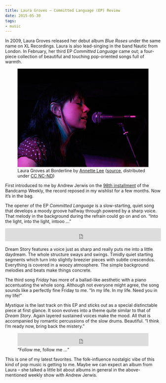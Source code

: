 ```yaml
---
title: Laura Groves – Committed Language (EP) Review
date: 2015-05-30
tags:
- music
---
```

In 2009, Laura Groves released her debut album _Blue Roses_ under the same name on XL Recordings. Laura is also lead-singing in the band Nautic from London. In February, her third EP _Committed Language_ came out; a four-piece collection of beautiful and touching pop-oriented songs full of warmth.

<figure>
  <img alt="Laura Groves at Borderline by Annette Lee" src="/img/posts/laura-groves-by-annette-lee.jpg">
  <figcaption>Laura Groves at Borderline by <a href="https://www.annettespetportraits.com/">Annette Lee</a> (<a href="https://www.flickr.com/photos/loveleeannette/1107075605">source</a>, distributed under <a href="https://creativecommons.org/licenses/by-nc-nd/2.0/">CC NC-ND</a>)</figcaption>
</figure>

First introduced to me by Andrew Jerwis on the [98th installment](https://bandcamp.com/?show=114) of the Bandcamp Weekly, the record reposed in my wishlist for a few months. Now it’s in the bag.

The opener of the EP *Committed Language*  is a slow-starting, quiet song that develops a moody groove halfway through powered by a sharp voice. That melody in the background during the refrain could go on and on. “Into the light, into the light, intooo …”

<iframe style="border: 0; width: 100%; height: 42px;" src="https://bandcamp.com/EmbeddedPlayer/album=1858991505/size=small/bgcol=ffffff/track=146270167/transparent=true/" seamless><a href="https://lauragroves.bandcamp.com/album/committed-language">Laura Groves – Committed Language (EP)</a></iframe>

Dream Story features a voice just as sharp and really puts me into a little daydream. The whole structure sways and swings. Timidly quiet starting segments which turn into slightly breezier pieces with subtle crescendos. Everything is covered in a woozy atmosphere. The simple background melodies and beats make things concrete.

The third song *Friday* has more of a ballad-like aesthetic with a piano accentuating the whole song. Although not everyone might agree, the song sounds like a perfectly fine Friday to me. “In my life. In my life. Need you in my life!”

*Mystique* is the last track on this EP and sticks out as a special distinctable piece at first glance. It soon evolves into a theme quite similar to that of *Dream Story*. Again layered sustained voices make the mood. All that is accompanied by romantic percussions of the slow drums. Beautiful. “I think I’m ready now, bring back the mistery.”

<figure>
  <iframe style="border: 0; width: 100%; height: 42px;" src="https://bandcamp.com/EmbeddedPlayer/album=562937539/size=small/bgcol=ffffff/track=1001647541/transparent=true/" seamless><a href="https://nautic.bandcamp.com/album/navy-blue">Nautic – Navy Blue (EP)</a></iframe>
  <figcaption><q>Follow me, follow me …</q></figcaption>
</figure>

This is one of my latest favorites. The folk-influence nostalgic vibe of this kind of pop music is getting to me. Maybe we can expect an album from Laura – she talked a little bit about albums in general in the above-mentioned weekly show with Andrew Jerwis.
